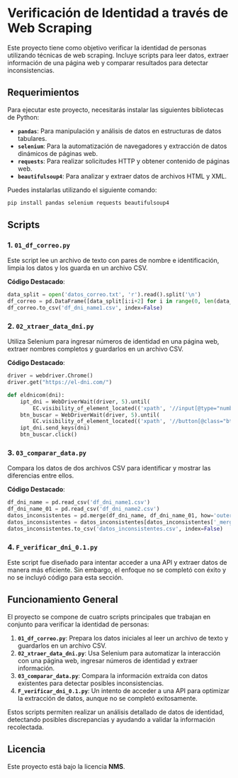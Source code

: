 # Verificación de Identidad a través de Web Scraping

Este proyecto tiene como objetivo verificar la identidad de personas utilizando técnicas de web scraping. Incluye scripts para leer datos, extraer información de una página web y comparar resultados para detectar inconsistencias.

## Requerimientos

Para ejecutar este proyecto, necesitarás instalar las siguientes bibliotecas de Python:

- **`pandas`**: Para manipulación y análisis de datos en estructuras de datos tabulares.
- **`selenium`**: Para la automatización de navegadores y extracción de datos dinámicos de páginas web.
- **`requests`**: Para realizar solicitudes HTTP y obtener contenido de páginas web.
- **`beautifulsoup4`**: Para analizar y extraer datos de archivos HTML y XML.

Puedes instalarlas utilizando el siguiente comando:

```python
pip install pandas selenium requests beautifulsoup4
```

## Scripts

### 1. `01_df_correo.py`

Este script lee un archivo de texto con pares de nombre e identificación, limpia los datos y los guarda en un archivo CSV.

**Código Destacado**:

```python Leer archivo y crear DataFrame
data_split = open('datos_correo.txt', 'r').read().split('\n')
df_correo = pd.DataFrame([data_split[i:i+2] for i in range(0, len(data_split), 2)], columns=['NAME', 'ID'])
df_correo.to_csv('df_dni_name1.csv', index=False)
```

### 2. `02_xtraer_data_dni.py`

Utiliza Selenium para ingresar números de identidad en una página web, extraer nombres completos y guardarlos en un archivo CSV.

**Código Destacado**:

```python Inicializar el navegador y abrir la página web
driver = webdriver.Chrome()
driver.get("https://el-dni.com/")

def eldnicom(dni):
    ipt_dni = WebDriverWait(driver, 5).until(
        EC.visibility_of_element_located(('xpath', '//input[@type="number" and @name="dni"]')))
    btn_buscar = WebDriverWait(driver, 5).until(
        EC.visibility_of_element_located(('xpath', '//button[@class="btn btn-primary mb-3"]')))
    ipt_dni.send_keys(dni)
    btn_buscar.click()
```
    
### 3. `03_comparar_data.py`

Compara los datos de dos archivos CSV para identificar y mostrar las diferencias entre ellos.

**Código Destacado**:

```python Comparar datos y mostrar inconsistencias
df_dni_name = pd.read_csv('df_dni_name1.csv')
df_dni_name_01 = pd.read_csv('df_dni_name2.csv')
datos_inconsistentes = pd.merge(df_dni_name, df_dni_name_01, how='outer', indicator=True)
datos_inconsistentes = datos_inconsistentes[datos_inconsistentes['_merge'] != 'both']
datos_inconsistentes.to_csv('datos_inconsistentes.csv', index=False)
```

### 4. `F_verificar_dni_0.1.py`

Este script fue diseñado para intentar acceder a una API y extraer datos de manera más eficiente. Sin embargo, el enfoque no se completó con éxito y no se incluyó código para esta sección.

## Funcionamiento General

El proyecto se compone de cuatro scripts principales que trabajan en conjunto para verificar la identidad de personas:

1. **`01_df_correo.py`**: Prepara los datos iniciales al leer un archivo de texto y guardarlos en un archivo CSV.
2. **`02_xtraer_data_dni.py`**: Usa Selenium para automatizar la interacción con una página web, ingresar números de identidad y extraer información.
3. **`03_comparar_data.py`**: Compara la información extraída con datos existentes para detectar posibles inconsistencias.
4. **`F_verificar_dni_0.1.py`**: Un intento de acceder a una API para optimizar la extracción de datos, aunque no se completó exitosamente.

Estos scripts permiten realizar un análisis detallado de datos de identidad, detectando posibles discrepancias y ayudando a validar la información recolectada.

## Licencia

Este proyecto está bajo la licencia **NMS**.
